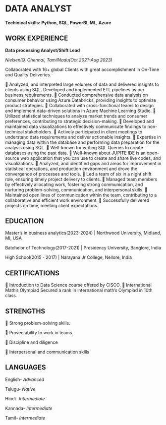 # DATA ANALYST
#### Techinical skills: Python, SQL, PowerBI, ML, Azure


## WORK EXPERIENCE

**Data processing Analyst/Shift Lead**

 *NielsenIQ, Chennai, TamilNadu(Oct 2021-Aug 2023)*

  Collaborated with 16+ global Clients with great accomplishment in On-Time and Quality Deliveries. 

	Analyzed, and interpreted large volumes of data and delivered insights to clients using SQL. Developed and implemented ETL pipelines as per business requirements.
	Conducted comprehensive data analysis on consumer behavior using Azure Databricks, providing insights to optimize product strategies.
	Collaborated with cross-functional teams to design and implement data-driven solutions in Azure Machine Learning Studio.
	Utilized statistical techniques to analyze market trends and consumer preferences, contributing to strategic decision-making.
	 Developed and maintained data visualizations to effectively communicate findings to non-technical stakeholders.
	Actively participated in client meetings to understand data requirements and deliver actionable insights.
	Expertise in managing data within the database and performing data preparation for the analysis using SQL.
	Well-known for writing SQL Queries to create databases using the past data.
	Well-known about JUPITE IDE is an open-source web application that you can use to create and share live codes, and visualizations.
	Analyzed, and identified gaps and areas for improvement in statistical operations, and production environment and drove the convergence of processes and tools.
	Led a team of six in a night shift role, ensuring timely project delivery to clients.
	Managed team members by effectively allocating work, fostering strong communication, and nurturing problem-solving, communication, and interpersonal skills.
	Maintained open lines of communication within the team, contributing to a collaborative and efficient work environment.
	Successfully delivered projects on time, meeting client expectations.

## EDUCATION	

Master’s in business analytics(2023-2024) | Northwood University, Midland, MI, USA

Batchelor of Technology(2017-2021)	| Presidency University, Banglore, India

High School(2015 - 2017) | Narayana Jr College,	Nellore, India

## CERTIFICATIONS

	Introduction to Data Science course offered by CISCO.
	International Math’s Olympiad Secured a rank in international math’s Olympiad in 10th class.
        
## STRENGTHS
  
	Strong problem-solving skills.

	Proven ability to work in teams.

	Discipline and diligence 

	Interpersonal    and 
communication skills

 ## LANGUAGES
 
English-
*Advanced*

Telugu-
*Native*

Hindi-
*Intermediate*

Kannada-
*Intermediate*

Tamil-
*Intermediate*




